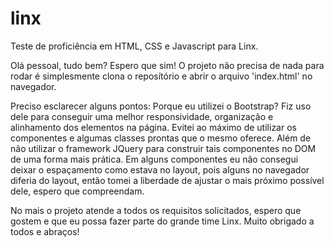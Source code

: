 # linx
Teste de proficiência em HTML, CSS e Javascript para Linx.

Olá pessoal, tudo bem? Espero que sim! O projeto não precisa de nada para rodar é simplesmente clona o reposítório e abrir o arquivo 'index.html' no navegador.

Preciso esclarecer alguns pontos: Porque eu utilizei o Bootstrap? Fiz uso dele para conseguir uma melhor responsividade, organização e alinhamento dos elementos na página. Evitei ao máximo de utilizar os componentes e algumas classes prontas que o mesmo oferece. Além de não utilizar o framework JQuery para construir tais componentes no DOM de uma forma mais prática. Em alguns componentes eu não consegui deixar o espaçamento como estava no layout, pois alguns no navegador diferia do layout, então tomei a liberdade de ajustar o mais próximo possível dele, espero que compreendam.

No mais o projeto atende a todos os requisitos solicitados, espero que gostem e que eu possa fazer parte do grande time Linx. Muito obrigado a todos e abraços!
